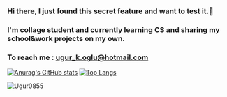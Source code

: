 ### Hi there, I just found this secret feature and want to test it.👋
### I'm collage student and currently learning CS and sharing my school&work projects on my own. 
### To reach me : ugur_k.oglu@hotmail.com

<!--
**Ugur0855/Ugur0855** is a ✨ _special_ ✨ repository because its `README.md` (this file) appears on your GitHub profile.

Here are some ideas to get you started:

- 🔭 I’m currently working on ...
- 🌱 I’m currently learning ...
- 👯 I’m looking to collaborate on ...
- 🤔 I’m looking for help with ...
- 💬 Ask me about ...
- 📫 How to reach me: ...
- 😄 Pronouns: ...
- ⚡ Fun fact: ...
-->

[![Anurag's GitHub stats](https://github-readme-stats.anuraghazra1.vercel.app/api?username=Ugur0855&count_private=true&include_all_commits=true&hide=contribs&show_icons=true)](https://github.com/Ugur0855)
[![Top Langs](https://github-readme-stats.vercel.app/api/top-langs/?username=Ugur0855&exclude_repo=Ugur0855.github.io,free-for-dev&layout=compact&langs_count=8)](https://github.com/Ugur0855)
<p><img align="center" src="https://github-readme-streak-stats.herokuapp.com/?user=Ugur0855&" alt="Ugur0855" /></p> 
